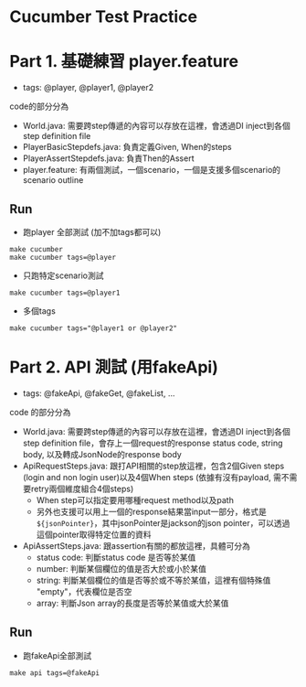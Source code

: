 # Cucumber Test Practice

# Part 1. 基礎練習 player.feature
* tags: @player, @player1, @player2

code的部分分為 
* World.java: 需要跨step傳遞的內容可以存放在這裡，會透過DI inject到各個step definition file
* PlayerBasicStepdefs.java: 負責定義Given, When的steps
* PlayerAssertStepdefs.java: 負責Then的Assert
* player.feature: 有兩個測試，一個scenario，一個是支援多個scenario的scenario outline

## Run
* 跑player 全部測試 (加不加tags都可以)
```
make cucumber
make cucumber tags=@player
```

* 只跑特定scenario測試
```
make cucumber tags=@player1
```
* 多個tags
```
make cucumber tags="@player1 or @player2"
```

# Part 2. API 測試 (用fakeApi)
* tags: @fakeApi, @fakeGet, @fakeList, ...

code 的部分分為
* World.java: 需要跨step傳遞的內容可以存放在這裡，會透過DI inject到各個step definition file，會存上一個request的response status code, string body, 以及轉成JsonNode的response body
* ApiRequestSteps.java: 跟打API相關的step放這裡，包含2個Given steps (login and non login user)以及4個When steps (依據有沒有payload, 需不需要retry兩個維度組合4個steps)
    * When step可以指定要用哪種request method以及path
    * 另外也支援可以用上一個的response結果當input一部分，格式是 `${jsonPointer}`，其中jsonPointer是jackson的json pointer，可以透過這個pointer取得特定位置的資料
* ApiAssertSteps.java: 跟assertion有關的都放這裡，具體可分為
    * status code: 判斷status code 是否等於某值
    *  number: 判斷某個欄位的值是否大於或小於某值
    *  string: 判斷某個欄位的值是否等於或不等於某值，這裡有個特殊值 "empty"，代表欄位是否空
    *  array: 判斷Json array的長度是否等於某值或大於某值

## Run
* 跑fakeApi全部測試
```
make api tags=@fakeApi
```
